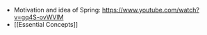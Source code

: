 - Motivation and idea of Spring: https://www.youtube.com/watch?v=gq4S-ovWVlM
- [[Essential Concepts]]